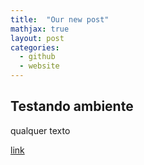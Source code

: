 ```yaml
---
title:  "Our new post"
mathjax: true
layout: post
categories:
  - github
  - website
---
```


## Testando ambiente

qualquer texto

[link](https://www.mrdbourke.com/)
